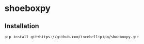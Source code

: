 # shoeboxpy

## Installation

```bash
pip install git+https://github.com/incebellipipo/shoeboxpy.git
```